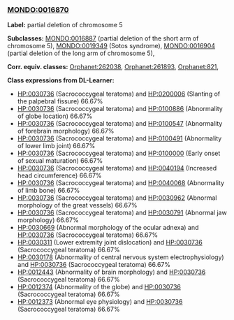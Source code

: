 
### [MONDO:0016870](http://purl.obolibrary.org/obo/MONDO_0016870)
**Label:** partial deletion of chromosome 5

**Subclasses:** [MONDO:0016887](http://purl.obolibrary.org/obo/MONDO_0016887) (partial deletion of the short arm of chromosome 5), [MONDO:0019349](http://purl.obolibrary.org/obo/MONDO_0019349) (Sotos syndrome), [MONDO:0016904](http://purl.obolibrary.org/obo/MONDO_0016904) (partial deletion of the long arm of chromosome 5), 

**Corr. equiv. classes:** [Orphanet:262038](http://www.orpha.net/ORDO/Orphanet_262038), [Orphanet:261893](http://www.orpha.net/ORDO/Orphanet_261893), [Orphanet:821](http://www.orpha.net/ORDO/Orphanet_821), 

**Class expressions from DL-Learner:**

- [HP:0030736](http://purl.obolibrary.org/obo/HP_0030736) (Sacrococcygeal teratoma) and [HP:0200006](http://purl.obolibrary.org/obo/HP_0200006) (Slanting of the palpebral fissure) 66.67%
- [HP:0030736](http://purl.obolibrary.org/obo/HP_0030736) (Sacrococcygeal teratoma) and [HP:0100886](http://purl.obolibrary.org/obo/HP_0100886) (Abnormality of globe location) 66.67%
- [HP:0030736](http://purl.obolibrary.org/obo/HP_0030736) (Sacrococcygeal teratoma) and [HP:0100547](http://purl.obolibrary.org/obo/HP_0100547) (Abnormality of forebrain morphology) 66.67%
- [HP:0030736](http://purl.obolibrary.org/obo/HP_0030736) (Sacrococcygeal teratoma) and [HP:0100491](http://purl.obolibrary.org/obo/HP_0100491) (Abnormality of lower limb joint) 66.67%
- [HP:0030736](http://purl.obolibrary.org/obo/HP_0030736) (Sacrococcygeal teratoma) and [HP:0100000](http://purl.obolibrary.org/obo/HP_0100000) (Early onset of sexual maturation) 66.67%
- [HP:0030736](http://purl.obolibrary.org/obo/HP_0030736) (Sacrococcygeal teratoma) and [HP:0040194](http://purl.obolibrary.org/obo/HP_0040194) (Increased head circumference) 66.67%
- [HP:0030736](http://purl.obolibrary.org/obo/HP_0030736) (Sacrococcygeal teratoma) and [HP:0040068](http://purl.obolibrary.org/obo/HP_0040068) (Abnormality of limb bone) 66.67%
- [HP:0030736](http://purl.obolibrary.org/obo/HP_0030736) (Sacrococcygeal teratoma) and [HP:0030962](http://purl.obolibrary.org/obo/HP_0030962) (Abnormal morphology of the great vessels) 66.67%
- [HP:0030736](http://purl.obolibrary.org/obo/HP_0030736) (Sacrococcygeal teratoma) and [HP:0030791](http://purl.obolibrary.org/obo/HP_0030791) (Abnormal jaw morphology) 66.67%
- [HP:0030669](http://purl.obolibrary.org/obo/HP_0030669) (Abnormal morphology of the ocular adnexa) and [HP:0030736](http://purl.obolibrary.org/obo/HP_0030736) (Sacrococcygeal teratoma) 66.67%
- [HP:0030311](http://purl.obolibrary.org/obo/HP_0030311) (Lower extremity joint dislocation) and [HP:0030736](http://purl.obolibrary.org/obo/HP_0030736) (Sacrococcygeal teratoma) 66.67%
- [HP:0030178](http://purl.obolibrary.org/obo/HP_0030178) (Abnormality of central nervous system electrophysiology) and [HP:0030736](http://purl.obolibrary.org/obo/HP_0030736) (Sacrococcygeal teratoma) 66.67%
- [HP:0012443](http://purl.obolibrary.org/obo/HP_0012443) (Abnormality of brain morphology) and [HP:0030736](http://purl.obolibrary.org/obo/HP_0030736) (Sacrococcygeal teratoma) 66.67%
- [HP:0012374](http://purl.obolibrary.org/obo/HP_0012374) (Abnormality of the globe) and [HP:0030736](http://purl.obolibrary.org/obo/HP_0030736) (Sacrococcygeal teratoma) 66.67%
- [HP:0012373](http://purl.obolibrary.org/obo/HP_0012373) (Abnormal eye physiology) and [HP:0030736](http://purl.obolibrary.org/obo/HP_0030736) (Sacrococcygeal teratoma) 66.67%


